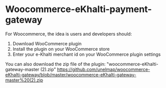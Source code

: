 # Woocommerce-eKhalti-payment-gateway

For Woocommerce, the idea is users and developers should:
1. Download WooCommerce plugin
2. Install the plugin on your WooCommerce store
3. Enter your e-Khalti merchant id on your WooCommerce plugin settings


You can also download the zip file of the plugin: "woocommerce-eKhalti-gateway-master (2).zip" https://github.com/unelmap/woocommerce-eKhalti-gateway/blob/master/woocommerce-eKhalti-gateway-master%20(2).zip
